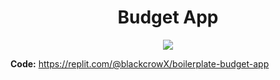 <div align="center">
<h1>Budget App</h1>
<img src="https://upload.wikimedia.org/wikipedia/commons/thumb/f/fa/FreeCodeCamp_logo.svg/2560px-FreeCodeCamp_logo.svg.png"/>
</div>

**Code:** https://replit.com/@blackcrowX/boilerplate-budget-app

